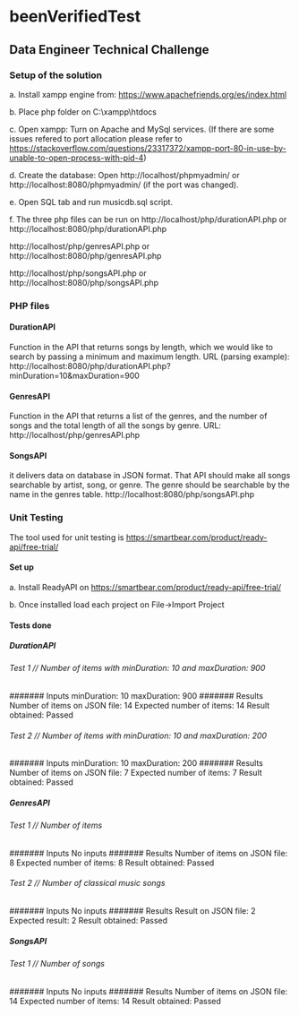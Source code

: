 # beenVerifiedTest
## Data Engineer Technical Challenge

### Setup of the solution

a. Install xampp engine from: https://www.apachefriends.org/es/index.html

b. Place php folder on C:\xampp\htdocs

c. Open xampp: Turn on Apache and MySql services.
		(If there are some issues refered to port allocation please refer to https://stackoverflow.com/questions/23317372/xampp-port-80-in-use-by-unable-to-open-process-with-pid-4)

d. Create the database: Open  http://localhost/phpmyadmin/ or http://localhost:8080/phpmyadmin/ (if the port was changed).

e. Open SQL tab and run musicdb.sql script.

f. The three php files can be run on 
http://localhost/php/durationAPI.php or http://localhost:8080/php/durationAPI.php 
									 
http://localhost/php/genresAPI.php or http://localhost:8080/php/genresAPI.php

http://localhost/php/songsAPI.php or http://localhost:8080/php/songsAPI.php

### PHP files

#### DurationAPI

Function in the API that returns songs by length, which we would like to
search by passing a minimum and maximum length.
URL (parsing example): http://localhost:8080/php/durationAPI.php?minDuration=10&maxDuration=900

#### GenresAPI

Function in the API that returns a list of the genres, and the number of
songs and the total length of all the songs by genre.
URL: http://localhost/php/genresAPI.php

#### SongsAPI

it delivers data on database in JSON format.
That API should make all songs searchable by artist, song, or genre. The genre
should be searchable by the name in the genres table.
http://localhost:8080/php/songsAPI.php

### Unit Testing

The tool used for unit testing is https://smartbear.com/product/ready-api/free-trial/


#### Set up

a. Install ReadyAPI on https://smartbear.com/product/ready-api/free-trial/

b. Once installed load each project on File->Import Project

#### Tests done

##### DurationAPI

###### Test 1 // Number of items with minDuration: 10 and maxDuration: 900
####### Inputs
minDuration: 10
maxDuration: 900
####### Results
Number of items on JSON file: 14
Expected number of items: 14
Result obtained: Passed

###### Test 2 // Number of items with minDuration: 10 and maxDuration: 200
####### Inputs
minDuration: 10
maxDuration: 200
####### Results
Number of items on JSON file: 7
Expected number of items: 7
Result obtained: Passed

##### GenresAPI

###### Test 1 // Number of items
####### Inputs
No inputs
####### Results
Number of items on JSON file: 8
Expected number of items: 8
Result obtained: Passed

###### Test 2 // Number of classical music songs
####### Inputs
No inputs
####### Results
Result on JSON file: 2
Expected result: 2
Result obtained: Passed


##### SongsAPI

###### Test 1 // Number of songs
####### Inputs
No inputs
####### Results
Number of items on JSON file: 14
Expected number of items: 14
Result obtained: Passed


	
	
		